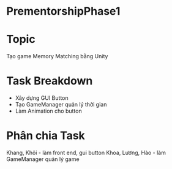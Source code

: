# PrementorshipPhase1
# Topic
Tạo game Memory Matching bằng Unity
# Task Breakdown
- Xây dựng GUI Button
- Tạo GameManager quản lý thời gian
- Làm Animation cho button
# Phân chia Task
Khang, Khôi - làm front end, gui button
Khoa, Lương, Hào - làm GameManager quản lý game
